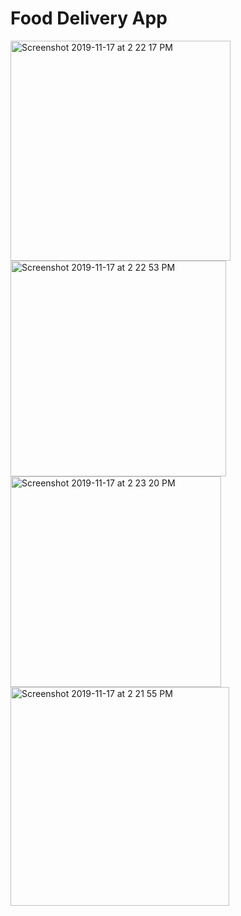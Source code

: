 # Food Delivery App
<img width="352" alt="Screenshot 2019-11-17 at 2 22 17 PM" src="https://user-images.githubusercontent.com/16849127/69004074-274eea80-0948-11ea-94ae-1b6b3e7ea61c.png">
<img width="345" alt="Screenshot 2019-11-17 at 2 22 53 PM" src="https://user-images.githubusercontent.com/16849127/69004073-274eea80-0948-11ea-89f1-7ce5881e1d60.png">
<img width="337" alt="Screenshot 2019-11-17 at 2 23 20 PM" src="https://user-images.githubusercontent.com/16849127/69004071-26b65400-0948-11ea-9996-502a4aeb5138.png">


<img width="350" alt="Screenshot 2019-11-17 at 2 21 55 PM" src="https://user-images.githubusercontent.com/16849127/69004075-274eea80-0948-11ea-87c0-476398cff5ed.png">
